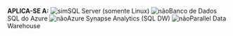 <Token>**APLICA-SE A:** ![sim](media/yes.png)SQL Server (somente Linux) ![não](media/no.png)Banco de Dados SQL do Azure ![não](media/no.png)Azure Synapse Analytics (SQL DW) ![não](media/no.png)Parallel Data Warehouse </Token>